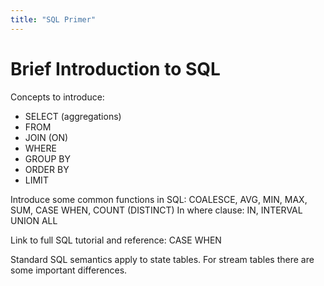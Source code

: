 ```yaml
---
title: "SQL Primer"
---
```


# Brief Introduction to SQL

Concepts to introduce:
* SELECT (aggregations)
* FROM
* JOIN (ON)
* WHERE
* GROUP BY
* ORDER BY
* LIMIT

Introduce some common functions in SQL: COALESCE, AVG, MIN, MAX, SUM, CASE WHEN, COUNT (DISTINCT)
In where clause: IN, INTERVAL
UNION ALL



Link to full SQL tutorial and reference:
CASE WHEN

Standard SQL semantics apply to state tables. For stream tables there are some important differences.